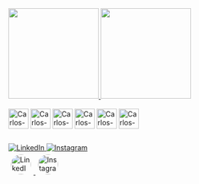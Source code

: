 <div>
  <a href="https://github.com/Carloseman1">
    <img height="180em" src="https://github-readme-stats.vercel.app/api?username=Carloseman1&show_icons=true&theme=dark&bg_color=87CEEB&title_color=FFFFFF&icon_color=FFFFFF&text_color=FFFFFF&border_color=87CEEB"/>
    <img height="180em" src="https://github-readme-stats.vercel.app/api/top-langs/?username=Carloseman1&show_icons=true&theme=dark&bg_color=87CEEB&title_color=FFFFFF&text_color=FFFFFF&border_color=87CEEB"/>
  </a>
</div>

<div style="display: inline_block"><br>
  <img align="center" alt="Carlos-Js" height="40" width="40" src="https://cdn-icons-png.flaticon.com/512/732/732190.png">
  <img align="center" alt="Carlos-React" height="40" width="40" src="https://cdn-icons-png.flaticon.com/512/919/919845.png">
  <img align="center" alt="Carlos-HTML" height="40" width="40" src="https://cdn-icons-png.flaticon.com/512/732/732212.png">
  <img align="center" alt="Carlos-CSS" height="40" width="40" src="https://cdn-icons-png.flaticon.com/512/732/732199.png">
  <img align="center" alt="Carlos-Csharp" height="40" width="40" src="https://cdn-icons-png.flaticon.com/512/732/732213.png">
  <img align="center" alt="Carlos-Java" height="40" width="40" src="https://cdn-icons-png.flaticon.com/512/226/226777.png">
</div>

##

<div> 
  <a href="https://www.linkedin.com/in/SEU-LINKEDIN-AQUI/" target="_blank">
    <img src="https://img.shields.io/badge/-LinkedIn-%230077B5?style=for-the-badge&logo=linkedin&logoColor=white" target="_blank" alt="LinkedIn">
  </a>
  <a href="https://www.instagram.com/SEU-INSTAGRAM-AQUI/" target="_blank">
    <img src="https://img.shields.io/badge/-Instagram-%23E4405F?style=for-the-badge&logo=instagram&logoColor=white" target="_blank" alt="Instagram">
  </a>
</div>

<div>
  <a href="https://www.linkedin.com/in/SEU-LINKEDIN-AQUI/" target="_blank">
    <img src="https://cdn-icons-png.flaticon.com/512/174/174857.png" height="40" width="40" style="border-radius: 50%; margin: 5px;" alt="LinkedIn Icon">
  </a>
  <a href="https://www.instagram.com/SEU-INSTAGRAM-AQUI/" target="_blank">
    <img src="https://cdn-icons-png.flaticon.com/512/174/174855.png" height="40" width="40" style="border-radius: 50%; margin: 5px;" alt="Instagram Icon">
  </a>
</div>
